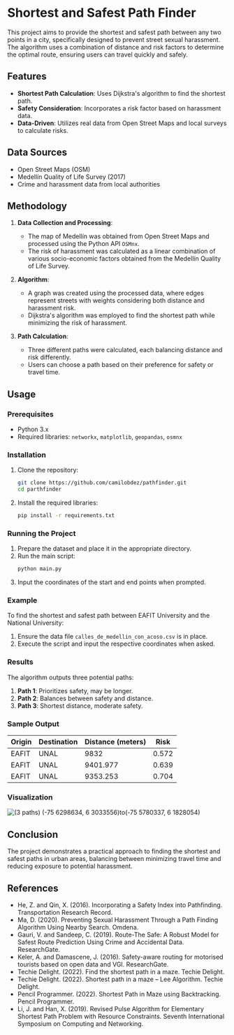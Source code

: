 # Shortest and Safest Path Finder

This project aims to provide the shortest and safest path between any two points in a city, specifically designed to prevent street sexual harassment. The algorithm uses a combination of distance and risk factors to determine the optimal route, ensuring users can travel quickly and safely.

## Features
- **Shortest Path Calculation**: Uses Dijkstra's algorithm to find the shortest path.
- **Safety Consideration**: Incorporates a risk factor based on harassment data.
- **Data-Driven**: Utilizes real data from Open Street Maps and local surveys to calculate risks.

## Data Sources
- Open Street Maps (OSM)
- Medellín Quality of Life Survey (2017)
- Crime and harassment data from local authorities

## Methodology
1. **Data Collection and Processing**:
    - The map of Medellín was obtained from Open Street Maps and processed using the Python API `OSMnx`.
    - The risk of harassment was calculated as a linear combination of various socio-economic factors obtained from the Medellín Quality of Life Survey.

2. **Algorithm**:
    - A graph was created using the processed data, where edges represent streets with weights considering both distance and harassment risk.
    - Dijkstra's algorithm was employed to find the shortest path while minimizing the risk of harassment.

3. **Path Calculation**:
    - Three different paths were calculated, each balancing distance and risk differently.
    - Users can choose a path based on their preference for safety or travel time.

## Usage
### Prerequisites
- Python 3.x
- Required libraries: `networkx`, `matplotlib`, `geopandas`, `osmnx`

### Installation
1. Clone the repository:
    ```sh
    git clone https://github.com/camilobdez/pathfinder.git
    cd parthfinder
    ```
2. Install the required libraries:
    ```sh
    pip install -r requirements.txt
    ```

### Running the Project
1. Prepare the dataset and place it in the appropriate directory.
2. Run the main script:
    ```sh
    python main.py
    ```
3. Input the coordinates of the start and end points when prompted.

### Example
To find the shortest and safest path between EAFIT University and the National University:
1. Ensure the data file `calles_de_medellin_con_acoso.csv` is in place.
2. Execute the script and input the respective coordinates when asked.

### Results
The algorithm outputs three potential paths:
1. **Path 1**: Prioritizes safety, may be longer.
2. **Path 2**: Balances between safety and distance.
3. **Path 3**: Shortest distance, moderate safety.

### Sample Output
| Origin | Destination | Distance (meters) | Risk |
|--------|-------------|--------------------|------|
| EAFIT  | UNAL        | 9832               | 0.572|
| EAFIT  | UNAL        | 9401.977           | 0.639|
| EAFIT  | UNAL        | 9353.253           | 0.704|


### Visualization
![(3 paths) (-75 6298634, 6 3033556)_to_(-75 5780337, 6 1828054)](https://github.com/camilobdez/pathfinder/assets/121780547/6ada00ee-0b61-462e-b4a0-bf52de6ca8bb)

## Conclusion

The project demonstrates a practical approach to finding the shortest and safest paths in urban areas, balancing between minimizing travel time and reducing exposure to potential harassment.

## References
- He, Z. and Qin, X. (2016). Incorporating a Safety Index into Pathfinding. Transportation Research Record.
- Ma, D. (2020). Preventing Sexual Harassment Through a Path Finding Algorithm Using Nearby Search. Omdena.
- Gauri, V. and Sandeep, C. (2019). Route-The Safe: A Robust Model for Safest Route Prediction Using Crime and Accidental Data. ResearchGate.
- Keler, A. and Damascene, J. (2016). Safety-aware routing for motorised tourists based on open data and VGI. ResearchGate.
- Techie Delight. (2022). Find the shortest path in a maze. Techie Delight.
- Techie Delight. (2022). Shortest path in a maze – Lee Algorithm. Techie Delight.
- Pencil Programmer. (2022). Shortest Path in Maze using Backtracking. Pencil Programmer.
- Li, J. and Han, X. (2019). Revised Pulse Algorithm for Elementary Shortest Path Problem with Resource Constraints. Seventh International Symposium on Computing and Networking.
